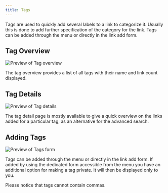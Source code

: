 ```yaml
---
title: Tags
---
```


Tags are used to quickly add several labels to a link to categorize it. Usually this is done to add further 
specification of the category for the link. Tags can be added through the menu or directly in the link add form.

## Tag Overview

![Preview of Tag overview](/images/screens/v1/linkace_tags_index.png)

The tag overview provides a list of all tags with their name and link count displayed.

## Tag Details

![Preview of Tag details](/images/screens/v1/linkace_tags_view.png)

The tag detail page is mostly available to give a quick overview on the links added for a particular tag, as an 
alternative for the advanced search.

## Adding Tags

 ![Preview of Tags form](/images/screens/v1/linkace_tags_add.png)

Tags can be added through the menu or directly in the link add form. If added by using the dedicated form accessible
from the menu you have an additional option for making a tag private. It will then be displayed only to you.
 
Please notice that tags cannot contain commas.
